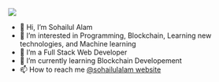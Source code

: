 <img src="https://i.imgur.com/RvpFpZm.png">

- 👋 Hi, I’m Sohailul Alam
- 👀 I’m interested in Programming, Blockchain, Learning new technologies, and Machine learning
- 🌱 I’m a Full Stack Web Developer
- 🌱 I’m currently learning Blockchain Developement
- 📫 How to reach me <a href="https://sohailulalam.blogspot.com">@sohailulalam website</a>

<!---
Sohailul/Sohailul is a ✨ special ✨ repository because its `README.md` (this file) appears on your GitHub profile.
You can click the Preview link to take a look at your changes.
--->
